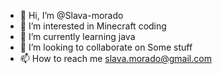 - 👋 Hi, I’m @Slava-morado
- 👀 I’m interested in Minecraft coding
- 🌱 I’m currently learning java
- 💞️ I’m looking to collaborate on Some stuff 
- 📫 How to reach me slava.morado@gmail.com

<!---
Slava-morado/Slava-morado is a ✨ special ✨ repository because its `README.md` (this file) appears on your GitHub profile.
You can click the Preview link to take a look at your changes.
--->
